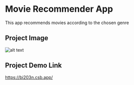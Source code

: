 # Movie Recommender App

This app recommends movies according to the chosen genre

## Project Image
![alt text](https://omgate.netlify.app/images/mark-9-screenshot.png)

## Project Demo Link
https://bi203n.csb.app/